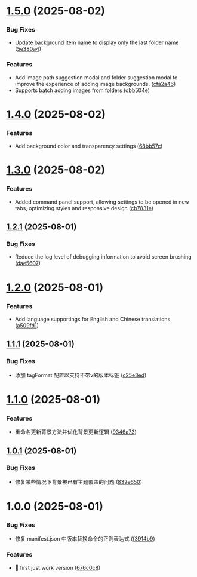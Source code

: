 # [1.5.0](https://github.com/sean2077/obsidian-dynamic-theme-background/compare/1.4.0...1.5.0) (2025-08-02)


### Bug Fixes

* Update background item name to display only the last folder name ([5e380a4](https://github.com/sean2077/obsidian-dynamic-theme-background/commit/5e380a4b53693ced8e626bd7d66545e7eefab022))


### Features

* Add image path suggestion modal and folder suggestion modal to improve the experience of adding image backgrounds. ([cfa2a46](https://github.com/sean2077/obsidian-dynamic-theme-background/commit/cfa2a460b85885a356ff0d6e65d14217e3bbc644))
* Supports batch adding images from folders ([dbb504e](https://github.com/sean2077/obsidian-dynamic-theme-background/commit/dbb504edc6b87cc6ad474e30bec71c4d73914477))

# [1.4.0](https://github.com/sean2077/obsidian-dynamic-theme-background/compare/1.3.0...1.4.0) (2025-08-02)


### Features

* Add background color and transparency settings ([68bb57c](https://github.com/sean2077/obsidian-dynamic-theme-background/commit/68bb57c94cb1574df6615b66425d003c02883215))

# [1.3.0](https://github.com/sean2077/obsidian-dynamic-theme-background/compare/1.2.1...1.3.0) (2025-08-02)


### Features

* Added command panel support, allowing settings to be opened in new tabs, optimizing styles and responsive design ([cb7831e](https://github.com/sean2077/obsidian-dynamic-theme-background/commit/cb7831e5c3d8c72dbe2b5fa803918964fe29b6c8))

## [1.2.1](https://github.com/sean2077/obsidian-dynamic-theme-background/compare/1.2.0...1.2.1) (2025-08-01)


### Bug Fixes

* Reduce the log level of debugging information to avoid screen brushing ([dae5607](https://github.com/sean2077/obsidian-dynamic-theme-background/commit/dae56073188f94ded59f487c6738a380cf40bf8e))

# [1.2.0](https://github.com/sean2077/obsidian-dynamic-theme-background/compare/1.1.1...1.2.0) (2025-08-01)


### Features

* Add language supportings for English and Chinese translations ([a509fd1](https://github.com/sean2077/obsidian-dynamic-theme-background/commit/a509fd14e396e942ad16c8b6e38514a75f43cbf3))

## [1.1.1](https://github.com/sean2077/obsidian-dynamic-theme-background/compare/v1.1.0...1.1.1) (2025-08-01)


### Bug Fixes

* 添加 tagFormat 配置以支持不带v的版本标签 ([c25e3ed](https://github.com/sean2077/obsidian-dynamic-theme-background/commit/c25e3ed4c389bcf4a60d5a111e92854715a8d751))

# [1.1.0](https://github.com/sean2077/obsidian-dynamic-theme-background/compare/v1.0.1...v1.1.0) (2025-08-01)


### Features

* 重命名更新背景方法并优化背景更新逻辑 ([9346a73](https://github.com/sean2077/obsidian-dynamic-theme-background/commit/9346a73445dbbdae4520bb64d4aa8d89c7fdcc6a))

## [1.0.1](https://github.com/sean2077/obsidian-dynamic-theme-background/compare/v1.0.0...v1.0.1) (2025-08-01)


### Bug Fixes

* 修复某些情况下背景被已有主题覆盖的问题 ([832e650](https://github.com/sean2077/obsidian-dynamic-theme-background/commit/832e6508e8ca2b5b5e523ebf71908cf0ad6de7c9))

# 1.0.0 (2025-08-01)


### Bug Fixes

* 修复 manifest.json 中版本替换命令的正则表达式 ([f3914b9](https://github.com/sean2077/obsidian-dynamic-theme-background/commit/f3914b94df616fcaa89d65db8a2211aa3b8af199))


### Features

* :tada: first just work version ([676c0c8](https://github.com/sean2077/obsidian-dynamic-theme-background/commit/676c0c829cb7efb7293f358299f09136d3bc70e5))
